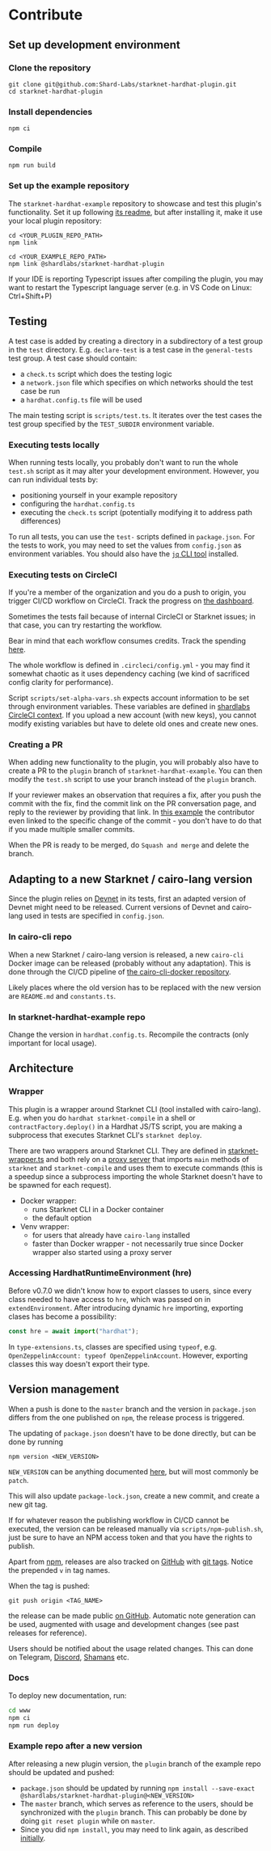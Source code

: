 # Contribute

## Set up development environment

### Clone the repository

```
git clone git@github.com:Shard-Labs/starknet-hardhat-plugin.git
cd starknet-hardhat-plugin
```

### Install dependencies

```
npm ci
```

### Compile

```
npm run build
```

### Set up the example repository

The `starknet-hardhat-example` repository to showcase and test this plugin's functionality.
Set it up following [its readme](https://github.com/Shard-Labs/starknet-hardhat-example#get-started), but after installing it, make it use your local plugin repository:

```
cd <YOUR_PLUGIN_REPO_PATH>
npm link

cd <YOUR_EXAMPLE_REPO_PATH>
npm link @shardlabs/starknet-hardhat-plugin
```

If your IDE is reporting Typescript issues after compiling the plugin, you may want to restart the Typescript language server (e.g. in VS Code on Linux: Ctrl+Shift+P)

## Testing

A test case is added by creating a directory in a subdirectory of a test group in the `test` directory. E.g. `declare-test` is a test case in the `general-tests` test group. A test case should contain:

-   a `check.ts` script which does the testing logic
-   a `network.json` file which specifies on which networks should the test case be run
-   a `hardhat.config.ts` file will be used

The main testing script is `scripts/test.ts`. It iterates over the test cases the test group specified by the `TEST_SUBDIR` environment variable.

### Executing tests locally

When running tests locally, you probably don't want to run the whole `test.sh` script as it may alter your development environment. However, you can run individual tests by:

-   positioning yourself in your example repository
-   configuring the `hardhat.config.ts`
-   executing the `check.ts` script (potentially modifying it to address path differences)

To run all tests, you can use the `test-` scripts defined in `package.json`. For the tests to work, you may need to set the values from `config.json` as environment variables. You should also have the [`jq` CLI tool](https://stedolan.github.io/jq/) installed.

### Executing tests on CircleCI

If you're a member of the organization and you do a push to origin, you trigger CI/CD workflow on CircleCI. Track the progress on [the dashboard](https://circleci.com/gh/Shard-Labs/workflows/starknet-hardhat-plugin).

Sometimes the tests fail because of internal CircleCI or Starknet issues; in that case, you can try restarting the workflow.

Bear in mind that each workflow consumes credits. Track the spending [here](https://app.circleci.com/settings/plan/github/Shard-Labs/overview).

The whole workflow is defined in `.circleci/config.yml` - you may find it somewhat chaotic as it uses dependency caching (we kind of sacrificed config clarity for performance).

Script `scripts/set-alpha-vars.sh` expects account information to be set through environment variables. These variables are defined in [shardlabs CircleCI context](https://app.circleci.com/settings/organization/github/Shard-Labs/contexts/f7f363c6-f101-4ac8-9193-343c88da5fb0?return-to=https%3A%2F%2Fapp.circleci.com%2Fpipelines%2Fgithub%2FShard-Labs%2Fstarknet-hardhat-plugin). If you upload a new account (with new keys), you cannot modify existing variables but have to delete old ones and create new ones.

### Creating a PR

When adding new functionality to the plugin, you will probably also have to create a PR to the `plugin` branch of `starknet-hardhat-example`. You can then modify the `test.sh` script to use your branch instead of the `plugin` branch.

If your reviewer makes an observation that requires a fix, after you push the commit with the fix, find the commit link on the PR conversation page, and reply to the reviewer by providing that link. In [this example](https://github.com/Shard-Labs/starknet-hardhat-plugin/pull/130#discussion_r913581807) the contributor even linked to the specific change of the commit - you don't have to do that if you made multiple smaller commits.

When the PR is ready to be merged, do `Squash and merge` and delete the branch.

## Adapting to a new Starknet / cairo-lang version

Since the plugin relies on [Devnet](https://github.com/Shard-Labs/starknet-devnet) in its tests, first an adapted version of Devnet might need to be released. Current versions of Devnet and cairo-lang used in tests are specified in `config.json`.

### In cairo-cli repo

When a new Starknet / cairo-lang version is released, a new `cairo-cli` Docker image can be released (probably without any adaptation). This is done through the CI/CD pipeline of [the cairo-cli-docker repository](https://github.com/Shard-Labs/cairo-cli-docker#build-a-new-image).

Likely places where the old version has to be replaced with the new version are `README.md` and `constants.ts`.

### In starknet-hardhat-example repo

Change the version in `hardhat.config.ts`. Recompile the contracts (only important for local usage).

## Architecture

### Wrapper

This plugin is a wrapper around Starknet CLI (tool installed with cairo-lang). E.g. when you do `hardhat starknet-compile` in a shell or `contractFactory.deploy()` in a Hardhat JS/TS script, you are making a subprocess that executes Starknet CLI's `starknet deploy`.

There are two wrappers around Starknet CLI. They are defined in [starknet-wrapper.ts](https://github.com/Shard-Labs/starknet-hardhat-plugin/blob/master/src/starknet-wrappers.ts) and both rely on a [proxy server](https://github.com/Shard-Labs/starknet-hardhat-plugin/blob/master/src/starknet_cli_wrapper.py) that imports `main` methods of `starknet` and `starknet-compile` and uses them to execute commands (this is a speedup since a subprocess importing the whole Starknet doesn't have to be spawned for each request).

-   Docker wrapper:
    -   runs Starknet CLI in a Docker container
    -   the default option
-   Venv wrapper:
    -   for users that already have `cairo-lang` installed
    -   faster than Docker wrapper - not necessarily true since Docker wrapper also started using a proxy server

### Accessing HardhatRuntimeEnvironment (hre)

Before v0.7.0 we didn't know how to export classes to users, since every class needed to have access to `hre`, which was passed on in `extendEnvironment`. After introducing dynamic `hre` importing, exporting clases has become a possibility:

```typescript
const hre = await import("hardhat");
```

In `type-extensions.ts`, classes are specified using `typeof`, e.g. `OpenZeppelinAccount: typeof OpenZeppelinAccount`. However, exporting classes this way doesn't export their type.

## Version management

When a push is done to the `master` branch and the version in `package.json` differs from the one published on `npm`, the release process is triggered.

The updating of `package.json` doesn't have to be done directly, but can be done by running

```
npm version <NEW_VERSION>
```

`NEW_VERSION` can be anything documented [here](https://docs.npmjs.com/cli/v8/commands/npm-version), but will most commonly be `patch`.

This will also update `package-lock.json`, create a new commit, and create a new git tag.

If for whatever reason the publishing workflow in CI/CD cannot be executed, the version can be released manually via `scripts/npm-publish.sh`, just be sure to have an NPM access token and that you have the rights to publish.

Apart from [npm](https://www.npmjs.com/package/@shardlabs/starknet-hardhat-plugin?activeTab=versions), releases are also tracked on [GitHub](https://github.com/Shard-Labs/starknet-hardhat-plugin/releases) with [git tags](https://github.com/Shard-Labs/starknet-hardhat-plugin/tags). Notice the prepended `v` in tag names.

When the tag is pushed:

```
git push origin <TAG_NAME>
```

the release can be made public [on GitHub](https://github.com/Shard-Labs/starknet-hardhat-plugin/releases/new). Automatic note generation can be used, augmented with usage and development changes (see past releases for reference).

Users should be notified about the usage related changes. This can done on Telegram, [Discord](https://discord.com/channels/793094838509764618/912735106899275856), [Shamans](https://community.starknet.io/t/starknet-hardhat-plugin/67) etc.

### Docs

To deploy new documentation, run:

```bash
cd www
npm ci
npm run deploy
```

### Example repo after a new version

After releasing a new plugin version, the `plugin` branch of the example repo should be updated and pushed:

-   `package.json` should be updated by running `npm install --save-exact @shardlabs/starknet-hardhat-plugin@<NEW_VERSION>`
-   The `master` branch, which serves as reference to the users, should be synchronized with the `plugin` branch. This can probably be done by doing `git reset plugin` while on `master`.
-   Since you did `npm install`, you may need to link again, as described [initially](#set-up-the-example-repository).
